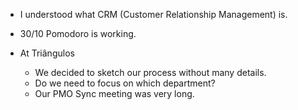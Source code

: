 - I understood what CRM (Customer Relationship Management) is.

- 30/10 Pomodoro is working.

- At Triângulos
  - We decided to sketch our process without many details.
  - Do we need to focus on which department?
  - Our PMO Sync meeting was very long.
